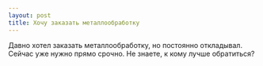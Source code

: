 ```yaml
---
layout: post 
title: Хочу заказать металлообработку 
--- 
```

Давно хотел заказать металлообработку, но постоянно откладывал. Сейчас уже нужно прямо срочно. Не знаете, к кому лучше обратиться?